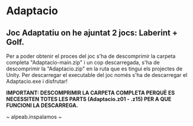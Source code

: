 # Adaptacio
Joc Adaptatiu on he ajuntat 2 jocs: Laberint + Golf.
----------------------------------------------------

Per a poder obtenir el proces del joc s'ha de descomprimir la carpeta completa "Adaptacio-main.zip" i un cop descarregada, s'ha de descomprimir la "Adaptacio.zip" en la ruta que es tingui els projectes de Unity. 
Per descarregar el executable del joc només s'ha de descarregar el Adaptacio.exe i disfrutar!

<b>IMPORTANT: DESCOMPRIMIR LA CARPETA COMPLETA PERQUÈ ES NECESSITEN TOTES LES PARTS (Adaptacio.z01 - .z15) PER A QUE FUNCIONI LA DESCARREGA.</b>

~ alpeab.inspalamos ~
